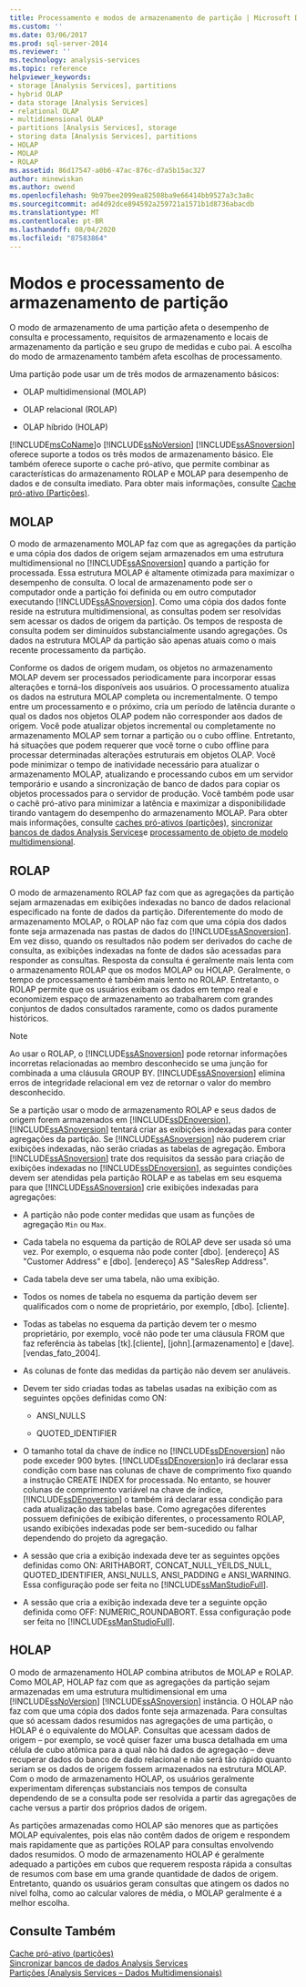```yaml
---
title: Processamento e modos de armazenamento de partição | Microsoft Docs
ms.custom: ''
ms.date: 03/06/2017
ms.prod: sql-server-2014
ms.reviewer: ''
ms.technology: analysis-services
ms.topic: reference
helpviewer_keywords:
- storage [Analysis Services], partitions
- hybrid OLAP
- data storage [Analysis Services]
- relational OLAP
- multidimensional OLAP
- partitions [Analysis Services], storage
- storing data [Analysis Services], partitions
- HOLAP
- MOLAP
- ROLAP
ms.assetid: 86d17547-a0b6-47ac-876c-d7a5b15ac327
author: minewiskan
ms.author: owend
ms.openlocfilehash: 9b97bee2099ea82508ba9e66414bb9527a3c3a8c
ms.sourcegitcommit: ad4d92dce894592a259721a1571b1d8736abacdb
ms.translationtype: MT
ms.contentlocale: pt-BR
ms.lasthandoff: 08/04/2020
ms.locfileid: "87583864"
---
```

# <a name="partition-storage-modes-and-processing"></a>Modos e processamento de armazenamento de partição
  O modo de armazenamento de uma partição afeta o desempenho de consulta e processamento, requisitos de armazenamento e locais de armazenamento da partição e seu grupo de medidas e cubo pai. A escolha do modo de armazenamento também afeta escolhas de processamento.  
  
 Uma partição pode usar um de três modos de armazenamento básicos:  
  
-   OLAP multidimensional (MOLAP)  
  
-   OLAP relacional (ROLAP)  
  
-   OLAP híbrido (HOLAP)  
  
 [!INCLUDE[msCoName](../../includes/msconame-md.md)]o [!INCLUDE[ssNoVersion](../../includes/ssnoversion-md.md)] [!INCLUDE[ssASnoversion](../../includes/ssasnoversion-md.md)] oferece suporte a todos os três modos de armazenamento básico. Ele também oferece suporte o cache pró-ativo, que permite combinar as características do armazenamento ROLAP e MOLAP para desempenho de dados e de consulta imediato. Para obter mais informações, consulte [Cache pró-ativo &#40;Partições&#41;](partitions-proactive-caching.md).  
  
## <a name="molap"></a>MOLAP  
 O modo de armazenamento MOLAP faz com que as agregações da partição e uma cópia dos dados de origem sejam armazenados em uma estrutura multidimensional no [!INCLUDE[ssASnoversion](../../includes/ssasnoversion-md.md)] quando a partição for processada. Essa estrutura MOLAP é altamente otimizada para maximizar o desempenho de consulta. O local de armazenamento pode ser o computador onde a partição foi definida ou em outro computador executando [!INCLUDE[ssASnoversion](../../includes/ssasnoversion-md.md)]. Como uma cópia dos dados fonte reside na estrutura multidimensional, as consultas podem ser resolvidas sem acessar os dados de origem da partição. Os tempos de resposta de consulta podem ser diminuídos substancialmente usando agregações. Os dados na estrutura MOLAP da partição são apenas atuais como o mais recente processamento da partição.  
  
 Conforme os dados de origem mudam, os objetos no armazenamento MOLAP devem ser processados periodicamente para incorporar essas alterações e torná-los disponíveis aos usuários. O processamento atualiza os dados na estrutura MOLAP completa ou incrementalmente. O tempo entre um processamento e o próximo, cria um período de latência durante o qual os dados nos objetos OLAP podem não corresponder aos dados de origem. Você pode atualizar objetos incremental ou completamente no armazenamento MOLAP sem tornar a partição ou o cubo offline. Entretanto, há situações que podem requerer que você torne o cubo offline para processar determinadas alterações estruturais em objetos OLAP. Você pode minimizar o tempo de inatividade necessário para atualizar o armazenamento MOLAP, atualizando e processando cubos em um servidor temporário e usando a sincronização de banco de dados para copiar os objetos processados para o servidor de produção.  Você também pode usar o cachê pró-ativo para minimizar a latência e maximizar a disponibilidade tirando vantagem do desempenho do armazenamento MOLAP. Para obter mais informações, consulte [caches pró-ativos &#40;partições&#41;](partitions-proactive-caching.md), [sincronizar bancos de dados Analysis Services](../multidimensional-models/synchronize-analysis-services-databases.md)e [processamento de objeto de modelo multidimensional](../multidimensional-models/processing-a-multidimensional-model-analysis-services.md).  
  
## <a name="rolap"></a>ROLAP  
 O modo de armazenamento ROLAP faz com que as agregações da partição sejam armazenadas em exibições indexadas no banco de dados relacional especificado na fonte de dados da partição. Diferentemente do modo de armazenamento MOLAP, o ROLAP não faz com que uma cópia dos dados fonte seja armazenada nas pastas de dados do [!INCLUDE[ssASnoversion](../../includes/ssasnoversion-md.md)]. Em vez disso, quando os resultados não podem ser derivados do cache de consulta, as exibições indexadas na fonte de dados são acessadas para responder as consultas. Resposta da consulta é geralmente mais lenta com o armazenamento ROLAP que os modos MOLAP ou HOLAP. Geralmente, o tempo de processamento é também mais lento no ROLAP. Entretanto, o ROLAP permite que os usuários exibam os dados em tempo real e economizem espaço de armazenamento ao trabalharem com grandes conjuntos de dados consultados raramente, como os dados puramente históricos.  
  
> [!NOTE]  
>  Ao usar o ROLAP, o [!INCLUDE[ssASnoversion](../../includes/ssasnoversion-md.md)] pode retornar informações incorretas relacionadas ao membro desconhecido se uma junção for combinada a uma cláusula GROUP BY. [!INCLUDE[ssASnoversion](../../includes/ssasnoversion-md.md)] elimina erros de integridade relacional em vez de retornar o valor do membro desconhecido.  
  
 Se a partição usar o modo de armazenamento ROLAP e seus dados de origem forem armazenados em [!INCLUDE[ssDEnoversion](../../includes/ssdenoversion-md.md)], [!INCLUDE[ssASnoversion](../../includes/ssasnoversion-md.md)] tentará criar as exibições indexadas para conter agregações da partição. Se [!INCLUDE[ssASnoversion](../../includes/ssasnoversion-md.md)] não puderem criar exibições indexadas, não serão criadas as tabelas de agregação. Embora [!INCLUDE[ssASnoversion](../../includes/ssasnoversion-md.md)] trate dos requisitos da sessão para criação de exibições indexadas no [!INCLUDE[ssDEnoversion](../../includes/ssdenoversion-md.md)], as seguintes condições devem ser atendidas pela partição ROLAP e as tabelas em seu esquema para que [!INCLUDE[ssASnoversion](../../includes/ssasnoversion-md.md)] crie exibições indexadas para agregações:  
  
-   A partição não pode conter medidas que usam as funções de agregação `Min` ou `Max`.  
  
-   Cada tabela no esquema da partição de ROLAP deve ser usada só uma vez. Por exemplo, o esquema não pode conter [dbo]. [endereço] AS "Customer Address" e [dbo]. [endereço] AS "SalesRep Address".  
  
-   Cada tabela deve ser uma tabela, não uma exibição.  
  
-   Todos os nomes de tabela no esquema da partição devem ser qualificados com o nome de proprietário, por exemplo, [dbo]. [cliente].  
  
-   Todas as tabelas no esquema da partição devem ter o mesmo proprietário, por exemplo, você não pode ter uma cláusula FROM que faz referência às tabelas [tk].[cliente], [john].[armazenamento] e [dave].[vendas_fato_2004].  
  
-   As colunas de fonte das medidas da partição não devem ser anuláveis.  
  
-   Devem ter sido criadas todas as tabelas usadas na exibição com as seguintes opções definidas como ON:  
  
    -   ANSI_NULLS  
  
    -   QUOTED_IDENTIFIER  
  
-   O tamanho total da chave de índice no [!INCLUDE[ssDEnoversion](../../includes/ssdenoversion-md.md)] não pode exceder 900 bytes. [!INCLUDE[ssDEnoversion](../../includes/ssdenoversion-md.md)]o irá declarar essa condição com base nas colunas de chave de comprimento fixo quando a instrução CREATE INDEX for processada. No entanto, se houver colunas de comprimento variável na chave de índice, [!INCLUDE[ssDEnoversion](../../includes/ssdenoversion-md.md)] o também irá declarar essa condição para cada atualização das tabelas base. Como agregações diferentes possuem definições de exibição diferentes, o processamento ROLAP, usando exibições indexadas pode ser bem-sucedido ou falhar dependendo do projeto da agregação.  
  
-   A sessão que cria a exibição indexada deve ter as seguintes opções definidas como ON: ARITHABORT, CONCAT_NULL_YEILDS_NULL, QUOTED_IDENTIFIER, ANSI_NULLS, ANSI_PADDING e ANSI_WARNING. Essa configuração pode ser feita no [!INCLUDE[ssManStudioFull](../../includes/ssmanstudiofull-md.md)].  
  
-   A sessão que cria a exibição indexada deve ter a seguinte opção definida como OFF: NUMERIC_ROUNDABORT. Essa configuração pode ser feita no [!INCLUDE[ssManStudioFull](../../includes/ssmanstudiofull-md.md)].  
  
## <a name="holap"></a>HOLAP  
 O modo de armazenamento HOLAP combina atributos de MOLAP e ROLAP. Como MOLAP, HOLAP faz com que as agregações da partição sejam armazenadas em uma estrutura multidimensional em uma [!INCLUDE[ssNoVersion](../../includes/ssnoversion-md.md)] [!INCLUDE[ssASnoversion](../../includes/ssasnoversion-md.md)] instância. O HOLAP não faz com que uma cópia dos dados fonte seja armazenada. Para consultas que só acessam dados resumidos nas agregações de uma partição, o HOLAP é o equivalente do MOLAP. Consultas que acessam dados de origem – por exemplo, se você quiser fazer uma busca detalhada em uma célula de cubo atômica para a qual não há dados de agregação – deve recuperar dados do banco de dado relacional e não será tão rápido quanto seriam se os dados de origem fossem armazenados na estrutura MOLAP. Com o modo de armazenamento HOLAP, os usuários geralmente experimentam diferenças substanciais nos tempos de consulta dependendo de se a consulta pode ser resolvida a partir das agregações de cache versus a partir dos próprios dados de origem.  
  
 As partições armazenadas como HOLAP são menores que as partições MOLAP equivalentes, pois elas não contêm dados de origem e respondem mais rapidamente que as partições ROLAP para consultas envolvendo dados resumidos. O modo de armazenamento HOLAP é geralmente adequado a partições em cubos que requerem resposta rápida a consultas de resumos com base em uma grande quantidade de dados de origem. Entretanto, quando os usuários geram consultas que atingem os dados no nível folha, como ao calcular valores de média, o MOLAP geralmente é a melhor escolha.  
  
## <a name="see-also"></a>Consulte Também  
 [Cache pró-ativo &#40;partições&#41;](partitions-proactive-caching.md)   
 [Sincronizar bancos de dados Analysis Services](../multidimensional-models/synchronize-analysis-services-databases.md)   
 [Partições &#40;Analysis Services – Dados Multidimensionais&#41;](partitions-analysis-services-multidimensional-data.md)  
  
  

